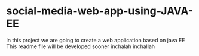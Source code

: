 # social-media-web-app-using-JAVA-EE
In this project we are going to create a web application based on java EE
This readme file will be developed sooner inchalah
inchallah
